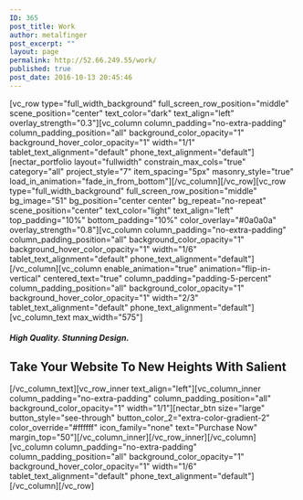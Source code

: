 ```yaml
---
ID: 365
post_title: Work
author: metalfinger
post_excerpt: ""
layout: page
permalink: http://52.66.249.55/work/
published: true
post_date: 2016-10-13 20:45:46
---
```

[vc_row type="full_width_background" full_screen_row_position="middle" scene_position="center" text_color="dark" text_align="left" overlay_strength="0.3"][vc_column column_padding="no-extra-padding" column_padding_position="all" background_color_opacity="1" background_hover_color_opacity="1" width="1/1" tablet_text_alignment="default" phone_text_alignment="default"][nectar_portfolio layout="fullwidth" constrain_max_cols="true" category="all" project_style="7" item_spacing="5px" masonry_style="true" load_in_animation="fade_in_from_bottom"][/vc_column][/vc_row][vc_row type="full_width_background" full_screen_row_position="middle" bg_image="51" bg_position="center center" bg_repeat="no-repeat" scene_position="center" text_color="light" text_align="left" top_padding="10%" bottom_padding="10%" color_overlay="#0a0a0a" overlay_strength="0.8"][vc_column column_padding="no-extra-padding" column_padding_position="all" background_color_opacity="1" background_hover_color_opacity="1" width="1/6" tablet_text_alignment="default" phone_text_alignment="default"][/vc_column][vc_column enable_animation="true" animation="flip-in-vertical" centered_text="true" column_padding="padding-5-percent" column_padding_position="all" background_color_opacity="1" background_hover_color_opacity="1" width="2/3" tablet_text_alignment="default" phone_text_alignment="default"][vc_column_text max_width="575"]
<h5>High Quality. Stunning Design.</h5>
<h2>Take Your Website To New Heights With Salient</h2>
[/vc_column_text][vc_row_inner text_align="left"][vc_column_inner column_padding="no-extra-padding" column_padding_position="all" background_color_opacity="1" width="1/1"][nectar_btn size="large" button_style="see-through" button_color_2="extra-color-gradient-2" color_override="#ffffff" icon_family="none" text="Purchase Now" margin_top="50"][/vc_column_inner][/vc_row_inner][/vc_column][vc_column column_padding="no-extra-padding" column_padding_position="all" background_color_opacity="1" background_hover_color_opacity="1" width="1/6" tablet_text_alignment="default" phone_text_alignment="default"][/vc_column][/vc_row]